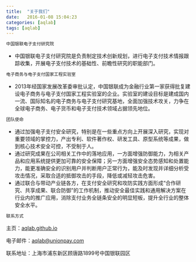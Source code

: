 ```yaml
---
title:  "关于我们"
date:   2016-01-08 15:04:23
categories: [aqlab]
tags: [aqlab]
---
```


``` ruby
中国银联电子支付研究院
```
* 中国银联电子支付研究院是负责制定技术创新规划，进行电子支付技术情报跟踪收集，开展电子支付技术的基础性、前瞻性研究的职能部门。

``` ruby
电子商务与电子支付国家工程实验室
```
* 2013年经国家发展改革委审批认定，中国银联成为金融行业第一家获得批复建设电子商务与电子支付国家工程实验室的企业。实验室的建设目标是建成国内一流、国际知名的电子商务与电子支付研究基地，全面加强技术攻关，力争在全球电子商务、电子货币和电子支付技术领域占据领先地位。

``` ruby
团队使命
```
* 通过加强电子支付安全研究，特别是在一些重点方向上开展深入研究，实现对重要领域的掌控力，产出专利、软件著作权、研发工具、原型系统等成果，做到核心技术安全可控，不受制于人。
* 通过研究成果在公司相关工作中的落地应用，一方面增强防御能力，为相关产品和应用系统提供更加可靠的安全保障；另一方面增强安全态势感知和处置能力，能更准确安全的识别用户并判断用户正常行为，能及时发现并详细分析受攻击情况，采取合适的抵御攻击的手段，降低或减轻攻击危害。
* 通过联合与带动产业链各方，在支付安全研究和攻防实践方面形成“合作研究、共享成果、联合防御”的工作机制，推动安全最佳实践和通用解决方案在行业内的推广应用，消除支付业务全链条安全的明显短板，提升全行业的整体安全水平。

``` ruby
联系方式
```
>
主页：[aqlab.github.io][blog]
>
电子邮件：[aqlab@unionpay.com][email]
>
联系地址：上海市浦东新区顾唐路1899号中国银联园区


[email]:      aqlab@unionpay.com
[blog]:      aqlab.github.io
